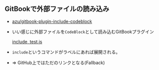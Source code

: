## GitBookで外部ファイルの読み込み

-   [azu/gitbook-plugin-include-codeblock](https://github.com/azu/gitbook-plugin-include-codeblock "azu/gitbook-plugin-include-codeblock")
-   いい感じに外部ファイルを`CodeBlock`として読み込むGitBookプラグイン


    [include, test.js](example/test.js)

-   `include`というコマンドがラベルにあれば展開される。
-   => GitHub上ではただのリンクとなる(Fallback)
